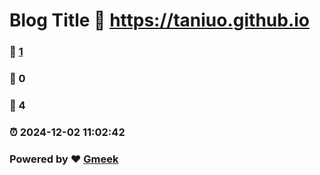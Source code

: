 # Blog Title :link: https://taniuo.github.io 
### :page_facing_up: [1](https://taniuo.github.io/tag.html) 
### :speech_balloon: 0 
### :hibiscus: 4 
### :alarm_clock: 2024-12-02 11:02:42 
### Powered by :heart: [Gmeek](https://github.com/Meekdai/Gmeek)
